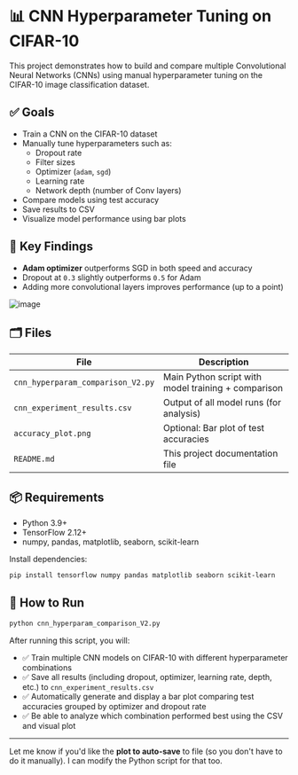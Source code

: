 # 📊 CNN Hyperparameter Tuning on CIFAR-10

This project demonstrates how to build and compare multiple Convolutional Neural Networks (CNNs) using manual hyperparameter tuning on the CIFAR-10 image classification dataset.

## ✅ Goals

- Train a CNN on the CIFAR-10 dataset
- Manually tune hyperparameters such as:
  - Dropout rate
  - Filter sizes
  - Optimizer (`adam`, `sgd`)
  - Learning rate
  - Network depth (number of Conv layers)
- Compare models using test accuracy
- Save results to CSV
- Visualize model performance using bar plots

## 🧠 Key Findings

- **Adam optimizer** outperforms SGD in both speed and accuracy
- Dropout at `0.3` slightly outperforms `0.5` for Adam
- Adding more convolutional layers improves performance (up to a point)

![image](https://github.com/user-attachments/assets/92d50645-ce58-4562-8ffa-76d2d5934e2f)

## 🗂 Files

| File                         | Description                              |
|------------------------------|------------------------------------------|
| `cnn_hyperparam_comparison_V2.py` | Main Python script with model training + comparison |
| `cnn_experiment_results.csv`      | Output of all model runs (for analysis) |
| `accuracy_plot.png`              | Optional: Bar plot of test accuracies |
| `README.md`                      | This project documentation file        |

## 📦 Requirements

- Python 3.9+
- TensorFlow 2.12+
- numpy, pandas, matplotlib, seaborn, scikit-learn

Install dependencies:

```bash
pip install tensorflow numpy pandas matplotlib seaborn scikit-learn
```

## 🚀 How to Run

```bash
python cnn_hyperparam_comparison_V2.py
```

After running this script, you will:

- ✅ Train multiple CNN models on CIFAR-10 with different hyperparameter combinations  
- ✅ Save all results (including dropout, optimizer, learning rate, depth, etc.) to `cnn_experiment_results.csv`  
- ✅ Automatically generate and display a bar plot comparing test accuracies grouped by optimizer and dropout rate  
- ✅ Be able to analyze which combination performed best using the CSV and visual plot  


---

Let me know if you'd like the **plot to auto-save** to file (so you don't have to do it manually). I can modify the Python script for that too.

